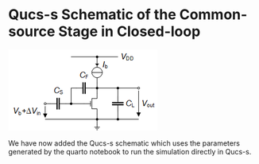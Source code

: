 # Qucs-s Schematic of the Common-source Stage in Closed-loop

![CS CL Amplifier](/Amplifiers/Basic/CS%20CL%20Optimization/Figures/CS_CL_amplifier_schematic.png)

We have now added the Qucs-s schematic which uses the parameters generated by the quarto notebook to run the simulation directly in Qucs-s.
